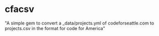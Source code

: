 # cfacsv
"A simple gem to convert a _data/projects.yml of codeforseattle.com to projects.csv in the format for code for America"
